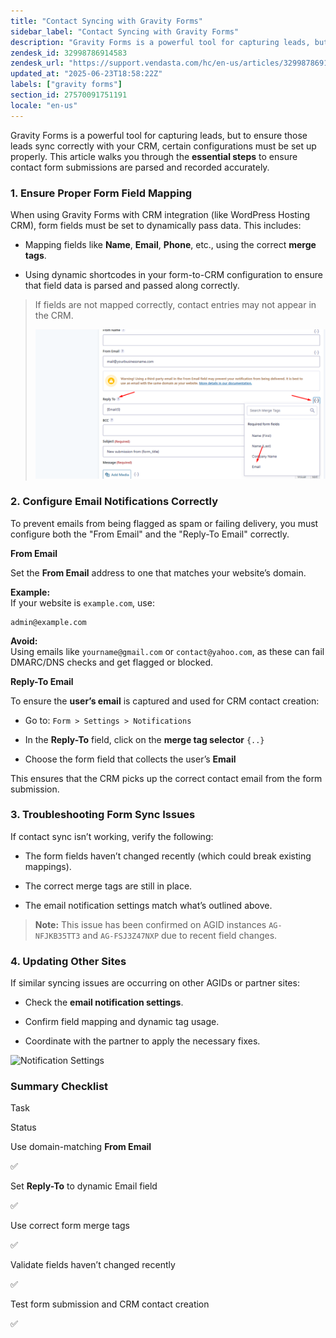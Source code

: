 ```yaml
---
title: "Contact Syncing with Gravity Forms"
sidebar_label: "Contact Syncing with Gravity Forms"
description: "Gravity Forms is a powerful tool for capturing leads, but to ensure those leads sync correctly with your CRM, certain configurations must be set up properly. T"
zendesk_id: 32998786914583
zendesk_url: "https://support.vendasta.com/hc/en-us/articles/32998786914583-Contact-Syncing-with-Gravity-Forms"
updated_at: "2025-06-23T18:58:22Z"
labels: ["gravity forms"]
section_id: 27570091751191
locale: "en-us"
---
```


Gravity Forms is a powerful tool for capturing leads, but to ensure those leads sync correctly with your CRM, certain configurations must be set up properly. This article walks you through the **essential steps** to ensure contact form submissions are parsed and recorded accurately.

### 1\. Ensure Proper Form Field Mapping

When using Gravity Forms with CRM integration (like WordPress Hosting CRM), form fields must be set to dynamically pass data. This includes:

*   Mapping fields like **Name**, **Email**, **Phone**, etc., using the correct **merge tags**.
    
*   Using dynamic shortcodes in your form-to-CRM configuration to ensure that field data is parsed and passed along correctly.
    

> If fields are not mapped correctly, contact entries may not appear in the CRM.  
>   
> ![](./img/32998786914583-e631d12edc.png)

### 2\. Configure Email Notifications Correctly

To prevent emails from being flagged as spam or failing delivery, you must configure both the "From Email" and the "Reply-To Email" correctly.

**From Email**

Set the **From Email** address to one that matches your website’s domain.

**Example:**  
If your website is `example.com`, use:

    admin@example.com
    

**Avoid:**  
Using emails like `yourname@gmail.com` or `contact@yahoo.com`, as these can fail DMARC/DNS checks and get flagged or blocked.

**Reply-To Email**

To ensure the **user’s email** is captured and used for CRM contact creation:

*   Go to: `Form > Settings > Notifications`
    
*   In the **Reply-To** field, click on the **merge tag selector** `{..}`
    
*   Choose the form field that collects the user’s **Email**
    

This ensures that the CRM picks up the correct contact email from the form submission.

### 3\. Troubleshooting Form Sync Issues

If contact sync isn’t working, verify the following:

*   The form fields haven’t changed recently (which could break existing mappings).
    
*   The correct merge tags are still in place.
    
*   The email notification settings match what’s outlined above.
    

> **Note:** This issue has been confirmed on AGID instances `AG-NFJKB35TT3` and `AG-FSJ3Z47NXP` due to recent field changes.

### 4\. Updating Other Sites

If similar syncing issues are occurring on other AGIDs or partner sites:

*   Check the **email notification settings**.
    
*   Confirm field mapping and dynamic tag usage.
    
*   Coordinate with the partner to apply the necessary fixes.
    

![Notification Settings](https://chatgpt.com/c/image-20250403-092650.png)

### Summary Checklist

Task

Status

Use domain-matching **From Email**

✅

Set **Reply-To** to dynamic Email field

✅

Use correct form merge tags

✅

Validate fields haven’t changed recently

✅

Test form submission and CRM contact creation

✅
